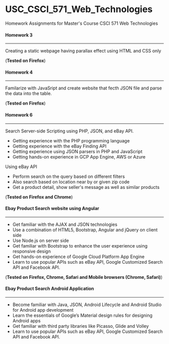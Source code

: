 # USC_CSCI_571_Web_Technologies
Homework Assignments for Master's Course CSCI 571 Web Technologies



#### Homework 3

------

Creating a static webpage having parallax effect using HTML and CSS only

(**Tested on Firefox**)



#### Homework 4

------

Familarize with JavaSript and create website that fecth JSON file and parse the data into the table.

(**Tested on Firefox**)



#### Homework 6

------

Search Server-side Scripting using PHP, JSON, and eBay API.

- Getting experience with the PHP programming language
- Getting experience with the eBay Finding API
- Getting experience using JSON parsers in PHP and JavaScript
- Getting hands-on experience in GCP App Engine, AWS or Azure

Using eBay API

- Perform search on the query based on different filters
- Also search based on location near by or given zip code
- Get a product detail, show seller's message as well as similar products

(**Tested on Firefox and Chrome**)



#### Ebay Product Search website using Angular

------

- Get familiar with the AJAX and JSON technologies
- Use a combination of HTML5, Bootstrap, Angular and jQuery on client side
- Use Node.js on server side
- Get familiar with Bootstrap to enhance the user experience using responsive design
- Get hands-on experience of Google Cloud Platform App Engine
- Learn to use popular APIs such as eBay API, Google Customized Search API and Facebook API.

(**Tested on Firefox, Chrome, Safari and Mobile browsers (Chrome, Safari)**)



#### Ebay Product Search Android Application

------

- Become familiar with Java, JSON, Android Lifecycle and Android Studio for Android app development
- Learn the essentials of Google’s Material design rules for designing Android apps
- Get familiar with third party libraries like Picasso, Glide and Volley
- Learn to use popular APIs such as eBay API, Google Customized Search API and Facebook API.

